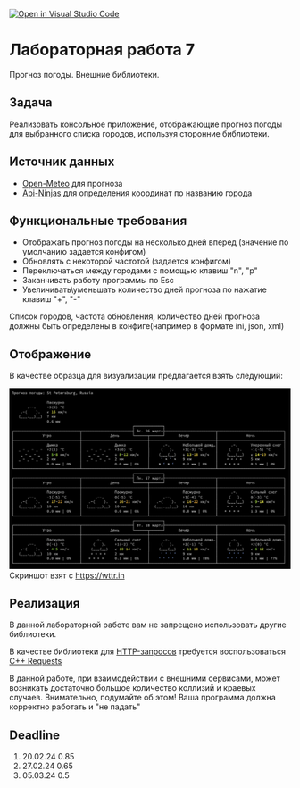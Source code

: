 [![Open in Visual Studio Code](https://classroom.github.com/assets/open-in-vscode-718a45dd9cf7e7f842a935f5ebbe5719a5e09af4491e668f4dbf3b35d5cca122.svg)](https://classroom.github.com/online_ide?assignment_repo_id=13770470&assignment_repo_type=AssignmentRepo)
# Лабораторная работа 7

Прогноз погоды. Внешние библиотеки.

## Задача

Реализовать консольное приложение, отображающие прогноз погоды для выбранного списка городов, используя сторонние библиотеки.

## Источник данных

- [Open-Meteo](https://open-meteo.com/en/docs#latitude=59.94&longitude=30.31&hourly=temperature_2m&forecast_days=16) для прогноза
- [Api-Ninjas](https://api-ninjas.com/api/city) для определения координат по названию города

## Функциональные требования

 - Отображать прогноз погоды на несколько дней вперед (значение по умолчанию задается конфигом)
 - Обновлять с некоторой частотой (задается конфигом)
 - Переключаться между городами с помощью клавиш "n", "p"
 - Заканчивать работу программы по Esc
 - Увеличивать\уменьшать количество дней прогноза по нажатие клавиш "+", "-"

Список городов, частота обновления, количество дней прогноза должны быть определены в конфиге(например в формате ini, json, xml)

## Отображение

В качестве образца для визуализации предлагается взять следующий:

![image](interface.png) Скриншот взят с  https://wttr.in

## Реализация

В данной лабораторной работе вам не запрещено использовать другие библиотеки.

В качестве библиотеки для [HTTP-запросов](https://en.wikipedia.org/wiki/HTTP) требуется воспользоваться [C++ Requests](https://github.com/libcpr/cpr)


В данной работе, при взаимодействии с внешними сервисами, может возникать достаточно большое количество коллизий и краевых случаев. Внимательно, подумайте об этом! Ваша программа должна корректно работать и "не падать"

## Deadline

1. 20.02.24 0.85
2. 27.02.24 0.65
3. 05.03.24 0.5
    
